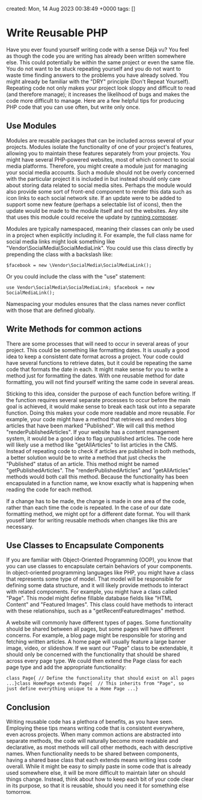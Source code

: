 created: Mon, 14 Aug 2023 00:38:49 +0000
tags: []

# Write Reusable PHP


Have you ever found yourself writing code with a sense Déjà vu? You feel as though the code you are writing has already been written somewhere else. This could potentially be within the same project or even the same file. You do not want to be stuck repeating yourself and you do not want to waste time finding answers to the problems you have already solved. You might already be familiar with the "DRY" principle (Don't Repeat Yourself). Repeating code not only makes your project look sloppy and difficult to read (and therefore manage); it increases the likelihood of bugs and makes the code more difficult to manage. Here are a few helpful tips for producing PHP code that you can use often, but write only once.

Use Modules
----------

Modules are reusable packages that can be included across several of your projects. Modules isolate the functionality of one of your project's features, allowing you to maintain these features separately from your projects. You might have several PHP-powered websites, most of which connect to social media platforms. Therefore, you might create a module just for managing your social media accounts. Such a module should not be overly concerned with the particular project it is included in but instead should only care about storing data related to social media sites. Perhaps the module would also provide some sort of front-end component to render this data such as icon links to each social network site. If an update were to be added to support some new feature (perhaps a selectable list of icons), then the update would be made to the module itself and not the websites. Any site that uses this module could receive the update by [running composer](https://getcomposer.org/).

Modules are typically namespaced, meaning their classes can only be used in a project when explicitly including it. For example, the full class name for social media links might look something like "Vendor\\SocialMedia\\SocialMediaLink". You could use this class directly by prepending the class with a backslash like:

```
$facebook = new \Vendor\SocialMedia\SocialMediaLink();
```

Or you could include the class with the "use" statement:

```
use Vendor\SocialMedia\SocialMediaLink; $facebook = new SocialMediaLink();
```

Namespacing your modules ensures that the class names never conflict with those that are defined globally.

Write Methods for common actions
----------

There are some processes that will need to occur in several areas of your project. This could be something like formatting dates. It is usually a good idea to keep a consistent date format across a project. Your code could have several functions to retrieve dates, but it could be repeating the same code that formats the date in each. It might make sense for you to write a method just for formatting the dates. With one reusable method for date formatting, you will not find yourself writing the same code in several areas.

Sticking to this idea, consider the purpose of each function before writing. If the function requires several separate processes to occur before the main goal is achieved, it would make sense to break each task out into a separate function. Doing this makes your code more readable and more reusable. For example, your code might have a method that retrieves and renders blog articles that have been marked "Published". We will call this method "renderPublishedArticles". If your website has a content management system, it would be a good idea to flag unpublished articles. The code here will likely use a method like "getAllArticles" to list articles in the CMS. Instead of repeating code to check if articles are published in both methods, a better solution would be to write a method that just checks the "Published" status of an article. This method might be named "getPublishedArticles". The "renderPublishedArticles" and "getAllArticles" methods would both call this method. Because the functionality has been encapsulated in a function name, we know exactly what is happening when reading the code for each method.

If a change has to be made, the change is made in one area of the code, rather than each time the code is repeated. In the case of our date formatting method, we might opt for a different date format. You will thank youself later for writing reusable methods when changes like this are necessary.

Use Classes to Encapsulate Components
----------

If you are familiar with Object-Oriented Programming (OOP), you know that you can use classes to encapsulate certain behaviors of your components. In object-oriented programming languages like PHP, you might have a class that represents some type of model. That model will be responsible for defining some data structure, and it will likely provide methods to interact with related components. For example, you might have a class called "Page". This model might define fillable database fields like "HTML Content" and "Featured Images". This class could have methods to interact with these relationships, such as a "getRecentFeaturedImages" method.

A website will commonly have different types of pages. Some functionality should be shared between all pages, but some pages will have different concerns. For example, a blog page might be responsible for storing and fetching written articles. A home page will usually feature a large banner image, video, or slideshow. If we want our "Page" class to be extendable, it should only be concerned with the functionality that should be shared across every page type. We could then extend the Page class for each page type and add the appropriate functionality:

```
class Page{ // Define the functionality that should exist on all pages ...}class HomePage extends Page{  // This inherits from "Page", so just define everything unique to a Home Page ...}
```

Conclusion
----------

Writing reusable code has a plethora of benefits, as you have seen. Employing these tips means writing code that is consistent everywhere, even across projects. When many common actions are abstracted into separate methods, the code will naturally become more readable and declarative, as most methods will call other methods, each with descriptive names. When functionality needs to be shared between components, having a shared base class that each extends means writing less code overall. While it might be easy to simply paste in some code that is already used somewhere else, it will be more difficult to maintain later on should things change. Instead, think about how to keep each bit of your code clear in its purpose, so that it is reusable, should you need it for something else tomorrow.

